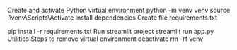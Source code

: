 Create and activate Python virtual environment
python -m venv venv
source .\venv\Scripts\Activate
Install dependencies
Create file requirements.txt

pip install -r requirements.txt
Run streamlit project
streamlit run app.py
Utilities
Steps to remove virtual environment
deactivate
rm -rf venv
